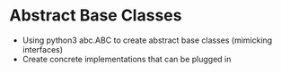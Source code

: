 # Abstract Base Classes

- Using python3 abc.ABC to create abstract base classes (mimicking interfaces)
- Create concrete implementations that can be plugged in

